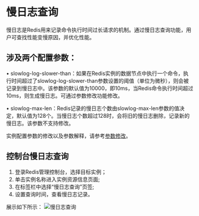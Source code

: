 # 慢日志查询

慢日志是Redis用来记录命令执行时间过长请求的机制。通过慢日志查询功能，用户可查找性能变慢原因，并优化性能。

## 涉及两个配置参数：

•	slowlog-log-slower-than：如果在Redis实例的数据节点中执行一个命令，执行时间超过了slowlog-log-slower-than参数设置的阈值（单位为微秒），则会被记录到慢日志中。该参数的默认值为10000，即10ms，当Redis命令执行时间超过10ms，则生成慢日志。可通过参数修改功能修改。

•	slowlog-max-len：Redis记录的慢日志个数由slowlog-max-len参数的值决定，默认值为128个。当慢日志个数超过128时，会将旧的慢日志删除，记录新的慢日志。该参数不支持修改。

实例配置参数的修改以及参数解释，请参考[参数修改](https://docs.jdcloud.com/cn/jcs-for-redis/parameter-modification)。

## 控制台慢日志查询

1.	登录Redis管理控制台，选择目标实例；
2.	单击实例名称进入实例资源信息页面;
3.	在标签栏中选择“慢日志查询”页签;
4.	设置查询时间，查看慢日志记录。

展示如下所示：
![慢日志查询](https://github.com/jdcloudcom/cn/blob/master/image/Redis/slowlog.png)
